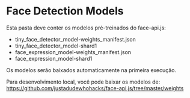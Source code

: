 
# Face Detection Models

Esta pasta deve conter os modelos pré-treinados do face-api.js:

- tiny_face_detector_model-weights_manifest.json
- tiny_face_detector_model-shard1
- face_expression_model-weights_manifest.json  
- face_expression_model-shard1

Os modelos serão baixados automaticamente na primeira execução.

Para desenvolvimento local, você pode baixar os modelos de:
https://github.com/justadudewhohacks/face-api.js/tree/master/weights
